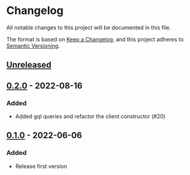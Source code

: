 # Changelog
All notable changes to this project will be documented in this file.

The format is based on [Keep a Changelog](https://keepachangelog.com/en/1.0.0/),
and this project adheres to [Semantic Versioning](https://semver.org/spec/v2.0.0.html).

## [Unreleased]

## [0.2.0] - 2022-08-16
### Added
- Added gql queries and refactor the client constructor (#20)

## [0.1.0] - 2022-06-06
### Added
- Release first version

[Unreleased]: https://github.com/subquery/network-clients/compare/v0.2.0...HEAD
[0.2.0]: https://github.com/subquery/network-clients/compare/v0.1.0...v0.2.0
[0.1.0]: https://github.com/subquery/network-clients/releases/tag/v0.1.0
 
